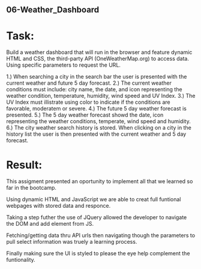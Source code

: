 ## 06-Weather_Dashboard

# Task:
Build a weather dashboard that will run in the browser and feature dynamic HTML and CSS, the third-party API (OneWeatherMap.org) to access data. Using specific parameters to request the URL.

1.) When searching a city in the search bar the user is presented with the current weather and future 5 day forecast.
2.) The current weather conditions must include: city name, the date, and icon representing the weather condition, temperature, humidity, wind speed and UV Index.
3.) The UV Index must illistrate using color to indicate if the conditions are favorable, moderatem or severe.
4.) The future 5 day weather forecast is presented.
5.) The 5 day weather forecast showd the date, icon representing the weather conditions, temperate, wind speed and humidity.
6.) The city weather search history is stored. When clicking on a city in the history list the user is then presented with the current weather and 5 day forecast.

# Result:
This assigment presented an oportunity to implement all that we learned so far in the bootcamp.

Using dynamic HTML and JavaScript we are able to creat full funtional webpages with stored data and responce.

Taking a step futher the use of JQuery allowed the developer to navigate the DOM and add element from JS.

Fetching/getting data thru API urls then navigating though the parameters to pull select information was truely a learning process.

Finally making sure the UI is styled to please the eye help complement the funtionality.



